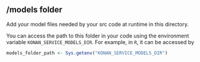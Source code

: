 ## **/models** folder
Add your model files needed by your src code at runtime in this directory.

You can access the path to this folder in your code using the environment variable `KONAN_SERVICE_MODELS_DIR`.
For example, in `R`, it can be accessed by 
```R
models_folder_path <- Sys.getenv("KONAN_SERVICE_MODELS_DIR")
```